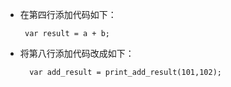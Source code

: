 -  在第四行添加代码如下：

    	var result = a + b;

- 将第八行添加代码改成如下：

    	var add_result = print_add_result(101,102);
